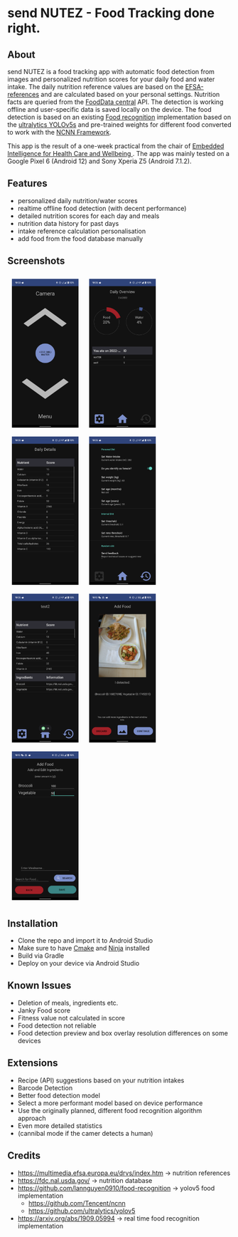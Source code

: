 # send NUTEZ - Food Tracking done right.

## About
send NUTEZ is a food tracking app with automatic food detection from images and personalized nutrition scores for your daily food and water intake. The daily nutrition reference values are based on the [EFSA-references](https://multimedia.efsa.europa.eu/drvs/index.htm) and are calculated based on your personal settings. Nutrition facts are queried from the [FoodData central](https://fdc.nal.usda.gov/) API. The detection is working offline and user-specific data is saved locally on the device. The food detection is based on an existing [Food recognition](https://github.com/lannguyen0910/food-recognition) implementation based on the [ultralytics YOLOv5s](https://github.com/ultralytics/yolov5) and pre-trained weights for different food converted to work with the [NCNN Framework](https://github.com/Tencent/ncnn).

This app is the result of a one-week practical from the chair of [Embedded Intelligence for Health Care and Wellbeing ](https://www.uni-augsburg.de/en/fakultaet/fai/informatik/prof/eihw/). The app was mainly tested on a Google Pixel 6 (Android 12) and Sony Xperia Z5 (Android 7.1.2).

## Features
+ personalized daily nutrition/water scores
+ realtime offline food detection (with decent performance)
+ detailed nutrition scores for each day and meals
+ nutrition data history for past days
+ intake reference calculation personalisation
+ add food from the food database manually

## Screenshots
[<img src="./docs/pics/screenshot_1.png" align="center" width="150" hspace="10" vspace="10">](./docs/pics/screenshot_1.png)
[<img src="./docs/pics/screenshot_2.png" align="center" width="150" hspace="10" vspace="10">](./docs/pics/screenshot_2.png)
[<img src="./docs/pics/screenshot_3.png" align="center" width="150" hspace="10" vspace="10">](./docs/pics/screenshot_3.png)
[<img src="./docs/pics/screenshot_4.png" align="center" width="150" hspace="10" vspace="10">](./docs/pics/screenshot_4.png)
[<img src="./docs/pics/screenshot_5.png" align="center" width="150" hspace="10" vspace="10">](./docs/pics/screenshot_5.png)
[<img src="./docs/pics/screenshot_6.png" align="center" width="150" hspace="10" vspace="10">](./docs/pics/screenshot_6.png)
[<img src="./docs/pics/screenshot_7.png" align="center" width="150" hspace="10" vspace="10">](./docs/pics/screenshot_7.png)

## Installation
+ Clone the repo and import it to Android Studio
+ Make sure to have [Cmake](https://cmake.org/) and [Ninja](https://ninja-build.org/) installed
+ Build via Gradle
+ Deploy on your device via Android Studio

## Known Issues
+ Deletion of meals, ingredients etc.
+ Janky Food score
+ Fitness value not calculated in score
+ Food detection not reliable
+ Food detection preview and box overlay resolution differences on some devices

## Extensions
+ Recipe (API) suggestions based on your nutrition intakes
+ Barcode Detection
+ Better food detection model
+ Select a more performant model based on device performance
+ Use the originally planned, different food recognition algorithm approach
+ Even more detailed statistics
+ (cannibal mode if the camer detects a human)

## Credits
+ https://multimedia.efsa.europa.eu/drvs/index.htm -> nutrition references
+ https://fdc.nal.usda.gov/ -> nutrition database
+ https://github.com/lannguyen0910/food-recognition -> yolov5 food implementation
  + https://github.com/Tencent/ncnn
  + https://github.com/ultralytics/yolov5
+ https://arxiv.org/abs/1909.05994 -> real time food recognition implementation
